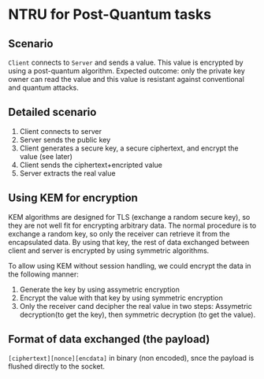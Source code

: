 # NTRU for Post-Quantum tasks

## Scenario

`Client` connects to `Server` and sends a value. This value is encrypted by using a post-quantum algorithm. Expected outcome: only the private key owner can read the value and this value is resistant against conventional and quantum attacks.

## Detailed scenario

1. Client connects to server
2. Server sends the public key
3. Client generates a secure key, a secure ciphertext, and encrypt the value (see later)
4. Client sends the ciphertext+encripted value
5. Server extracts the real value
 

## Using KEM for encryption

KEM algorithms are designed for TLS (exchange a random secure key), so they are not well fit for encrypting arbitrary data. The normal procedure is to exchange a random key, so only the receiver can retrieve it from the encapsulated data. By using that key, the rest of data exchanged between client and server is encrypted by using symmetric algorithms.

To allow using KEM without session handling, we could encrypt the data in the following manner:

1. Generate the key by using assymetric encryption
2. Encrypt the value with that key by using symmetric encryption
3. Only the receiver cand decipher the real value in two steps: Assymetric decryption(to get the key), then symmetric decryption (to get the value).

## Format of data exchanged (the payload)

`[ciphertext][nonce][encdata]` in binary (non encoded), snce the payload is flushed directly to the socket.

